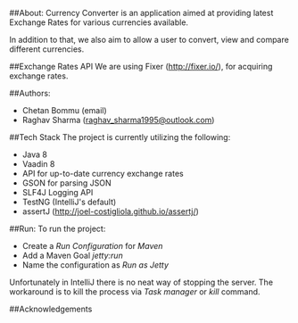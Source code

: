 ##About:
Currency Converter is an application aimed at providing latest Exchange Rates for various currencies available.

In addition to that, we also aim to allow a user to convert, view and compare different currencies.

##Exchange Rates API
We are using Fixer (http://fixer.io/), for acquiring exchange rates.

##Authors:
* Chetan Bommu (email)
* Raghav Sharma (raghav_sharma1995@outlook.com)
    
##Tech Stack
The project is currently utilizing the following:
* Java 8
* Vaadin 8
* API for up-to-date currency exchange rates
* GSON for parsing JSON
* SLF4J Logging API
* TestNG (IntelliJ's default)
* assertJ (http://joel-costigliola.github.io/assertj/)

##Run:
To run the project:
* Create a *Run Configuration* for *Maven*
* Add a Maven Goal *jetty:run*
* Name the configuration as *Run as Jetty*

Unfortunately in IntelliJ there is no neat way of stopping the server. The workaround is to kill the process via *Task manager* or *kill* command.

##Acknowledgements
